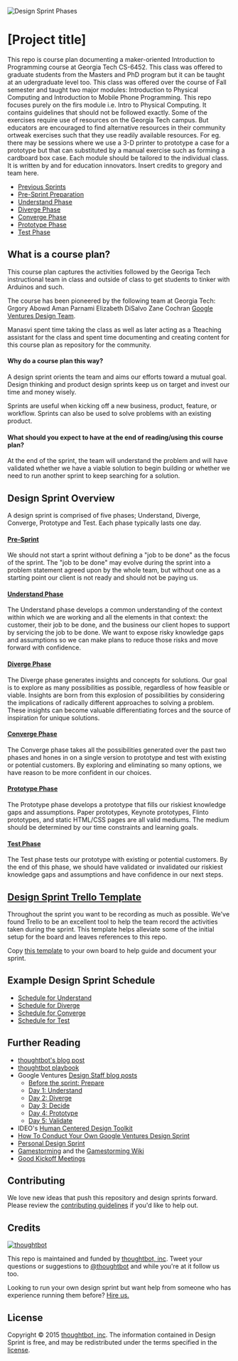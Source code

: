 ![Design Sprint Phases](/images/phases.png?raw=true "Design Sprint Phases")

# [Project title]

This repo is course plan documenting a maker-oriented Introduction to Programming course at Georgia Tech CS-6452. This class was offered to graduate students from the Masters and PhD program but it can be taught at an udergraduate level too.
This class was offered over the course of Fall semester and taught two major modules: Introduction to Physical Computing and Introduction to Mobile Phone Programming.
This repo focuses purely on the firs module i.e. Intro to Physical Computing.
It contains guidelines that should not be followed exactly. Some of the exercises require use of resources on the Georgia Tech campus. But educators are encouraged to find alternative resources in their community ortweak exercises such that they use readily available resources.
For eg. there may be sessions where we use a 3-D printer to prototype a case for a prototype but that can substituted by a manual exercise such as forming a cardboard box case.
Each module should be tailored to the individual class.
It is written by and for education innovators.
Insert credits to gregory and team here.
* [Previous Sprints](Previous-Sprints)
* [Pre-Sprint Preparation](0-Pre-Sprint)
* [Understand Phase](1-Understand)
* [Diverge Phase](2-Diverge)
* [Converge Phase](3-Converge)
* [Prototype Phase](4-Prototype)
* [Test Phase](5-Test)

## What is a course plan?

This course plan captures the activities followed by the Georiga Tech instructional team in class and outside of class to get students to tinker with Arduinos and such.

The course has been pioneered by the following team at Georgia Tech:
Grgory Abowd
Aman Parnami
Elizabeth DiSalvo
Zane Cochran
[Google Ventures Design
Team](http://www.designstaff.org/articles/product-design-sprint-2012-10-02.html).

Manasvi spent time taking the class as well as later acting as a Tteaching assistant for the class and spent time documenting and creating content for this course plan as repository for the community.

#### Why do a course plan this way?

A design sprint orients the team
and aims our efforts toward a mutual goal.
Design thinking and product design sprints
keep us on target
and invest our time and money wisely.

Sprints are useful when kicking off a new
business, product, feature, or workflow.
Sprints can also be used to solve problems with an existing product.

#### What should you expect to have at the end of reading/using this course plan?

At the end of the sprint,
the team will understand the problem and
will have validated
whether we have a viable solution to begin building
or whether we need to run another sprint to keep searching for a solution.

## Design Sprint Overview

A design sprint is comprised of five phases;
Understand, Diverge, Converge, Prototype and Test.
Each phase typically lasts one day.

#### [Pre-Sprint](0-Pre-Sprint)

We should not start a sprint
without defining a "job to be done"
as the focus of the sprint.
The "job to be done" may evolve during the sprint
into a problem statement agreed upon by the whole team,
but without one as a starting point
our client is not ready and should not be paying us.

#### [Understand Phase](1-Understand)

The Understand phase
develops a common understanding
of the context within which we are working
and all the elements in that context:
the customer,
their job to be done,
and the business our client hopes to support by servicing the job to be done.
We want to expose risky knowledge gaps and assumptions
so we can make plans to reduce those risks
and move forward with confidence.

#### [Diverge Phase](2-Diverge)

The Diverge phase
generates insights and concepts for solutions.
Our goal is to explore as many possibilities as possible,
regardless of how feasible or viable.
Insights are born from this explosion of possibilities
by considering the implications of
radically different approaches to solving a problem.
These insights can become
valuable differentiating forces
and the source of
inspiration for unique solutions.

#### [Converge Phase](3-Converge)

The Converge phase
takes all the possibilities generated over the past two phases
and hones in on a single version
to prototype
and test with existing or potential customers.
By exploring and eliminating so many options,
we have reason to be more confident in our choices.

#### [Prototype Phase](4-Prototype)

The Prototype phase
develops a prototype
that fills our riskiest knowledge gaps and assumptions.
Paper prototypes,
Keynote prototypes,
Flinto prototypes,
and
static HTML/CSS pages
are all valid mediums.
The medium
should be determined by
our time constraints
and learning goals.

#### [Test Phase](5-Test)

The Test phase
tests our prototype
with existing or potential customers.
By the end of this phase,
we should have validated or invalidated
our riskiest knowledge gaps and assumptions
and have confidence in our next steps.

## [Design Sprint Trello Template](https://trello.com/b/lMmuSlkP/public-design-sprint-template)

Throughout the sprint you want to be recording as much as possible.
We've found Trello to be an excellent tool to help the team record the activities
taken during the sprint. This template helps alleviate some of the initial setup
for the board and leaves references to this repo.

Copy [this template](https://trello.com/b/lMmuSlkP/public-design-sprint-template)
to your own board to help guide and document your sprint.


## Example Design Sprint Schedule

* [Schedule for Understand](1-Understand/Schedule.md)
* [Schedule for Diverge](2-Diverge/Schedule.md)
* [Schedule for Converge](3-Converge/Schedule.md)
* [Schedule for Test](5-Test/Schedule.md)

## Further Reading

* [thoughtbot's blog post](http://robots.thoughtbot.com/the-product-design-sprint)
* [thoughtbot playbook](https://thoughtbot.com/playbook/product-design-sprint/introduction)
* Google Ventures [Design Staff blog posts](http://www.designstaff.org/articles/product-design-sprint-2012-10-02.html)
  * [Before the sprint: Prepare](http://www.designstaff.org/articles/product-design-sprint-2-2012-10-09.html)
  * [Day 1: Understand](http://www.designstaff.org/articles/product-design-sprint-day-1-understand-2012-10-16.html)
  * [Day 2: Diverge](http://www.designstaff.org/articles/product-design-sprint-day-2-diverge-2012-10-26.html)
  * [Day 3: Decide](http://www.designstaff.org/articles/product-design-sprint-day-3-decide-2012-11-20.html)
  * [Day 4: Prototype](http://www.designstaff.org/articles/product-design-sprint-day-4-prototype-2013-01-07.html)
  * [Day 5: Validate](http://www.designstaff.org/articles/product-design-sprint-day-5-validate-2013-03-07.html)
* IDEO's [Human Centered Design Toolkit](http://www.ideo.com/work/human-centered-design-toolkit/)
* [How To Conduct Your Own Google Ventures Design Sprint](http://www.fastcodesign.com/1672887/how-to-conduct-your-own-google-design-sprint)
* [Personal Design Sprint](http://franciscortez.com/design-sprint/)
* [Gamestorming](http://www.amazon.com/Gamestorming-Playbook-Innovators-Rulebreakers-Changemakers/dp/0596804172) and the [Gamestorming Wiki](http://www.gamestorming.com/the-wiki/)
* [Good Kickoff Meetings](http://goodkickoffmeetings.com/)

## Contributing

We love new ideas that push this repository and design sprints forward. Please
review the [contributing guidelines](CONTRIBUTING.md) if you'd like to help out.

## Credits

[![thoughtbot](http://images.thoughtbot.com/bourbon/thoughtbot-logo.svg)](http://thoughtbot.com)

This repo is maintained and funded by [thoughtbot, inc](http://thoughtbot.com).
Tweet your questions or suggestions to
[@thoughtbot](https://twitter.com/thoughtbot)
and while you're at it follow us too.

Looking to run your own design sprint but want help from someone who has
experience running them before? [Hire us.](http://thoughtbot.com/hire-us)

## License

Copyright © 2015 [thoughtbot, inc](http://thoughtbot.com).
The information contained in Design Sprint is free,
and may be redistributed under the terms specified in the
[license](LICENSE.md).
